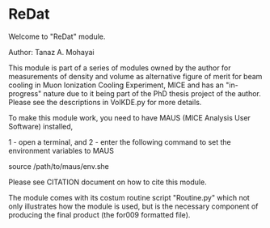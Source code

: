# ReDat
Welcome to "ReDat" module.

Author: Tanaz A. Mohayai

This module is part of a series of modules owned by the author for measurements of density and volume as alternative figure of merit 
for beam cooling in Muon Ionization Cooling Experiment, MICE and has an "in-progress" nature due to it being part of the PhD thesis 
project of the author. Please see the descriptions in VolKDE.py for more details.

To make this module work, you need to have MAUS (MICE Analysis User Software) installed,

1 - open a terminal, and 
2 - enter the following command to set the environment variables to MAUS

source /path/to/maus/env.she 

Please see CITATION document on how to cite this module.

The module comes with its costum routine script "Routine.py" which not only illustrates how the module is used, but is the necessary component of producing the final product (the for009 formatted file).
